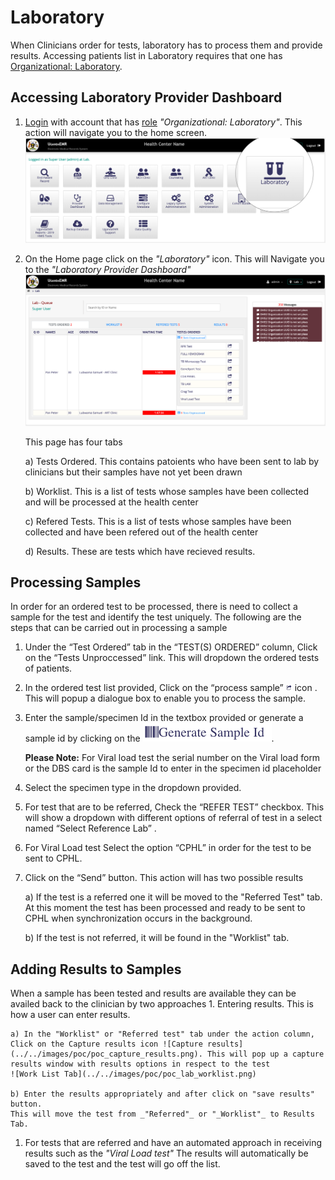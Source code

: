 # Laboratory

When Clinicians order for tests, laboratory has to process them and provide results. Accessing patients list in Laboratory requires that one has [Organizational: Laboratory](https://github.com/METS-Programme/ugandaemr-usermanual/tree/1fbbe0b2801ddccebeb5041ed0f406697a3b1f0a/point-of-care-poc/installation-and-configuration/roles.md).

## Accessing Laboratory Provider Dashboard

1. [Login](https://github.com/METS-Programme/ugandaemr-usermanual/tree/1fbbe0b2801ddccebeb5041ed0f406697a3b1f0a/login.md) with account that has [role](https://github.com/METS-Programme/ugandaemr-usermanual/tree/1fbbe0b2801ddccebeb5041ed0f406697a3b1f0a/point-of-care-poc/installation-and-configuration/roles.md) _"Organizational: Laboratory"_. This action will navigate you to the home screen. ![Home Screen](../../assets/poc_lab_home_page.png)
2. On the Home page click on the _"Laboratory"_ icon. This will Navigate you to the _"Laboratory Provider Dashboard"_ ![Laboratory Provider Dashboard](../../assets/lab_provider_dashboard.png)

   This page has four tabs

   a\) Tests Ordered. This contains patoients who have been sent to lab by clinicians but their samples have not yet been drawn

   b\) Worklist. This is a list of tests whose samples have been collected and will be processed at the health center

   c\) Refered Tests. This is a list of tests whose samples have been collected and have been refered out of the health center

   d\) Results. These are tests which have recieved results.

## Processing Samples

In order for an ordered test to be processed, there is need to collect a sample for the test and identify the test uniquely. The following are the steps that can be carried out in processing a sample

1. Under the “Test Ordered” tab in the “TEST\(S\) ORDERED” column, Click on the “Tests Unproccessed” link. This will dropdown the ordered tests of patients.
2. In the ordered test list provided, Click on the “process sample” ![process Sample icon](../../assets/poc_checkin_icon.png) icon . This will popup a dialogue box to enable you to process the sample.
3. Enter the sample/specimen Id in the textbox provided or generate a sample id by clicking on the ![Generate sample id icon](../../assets/poc_generate_sample_id.png).

   **Please Note:** For Viral load test the serial number on the Viral load form or the DBS card is the sample Id to enter in the specimen id placeholder

4. Select the specimen type in the dropdown provided.
5. For test that are to be referred, Check the “REFER TEST” checkbox. This will show a dropdown with different options of referral of test in a select named “Select Reference Lab” .
6. For Viral Load test Select the option “CPHL” in order for the test to be sent to CPHL.
7. Click on the “Send” button. This action will has two possible results

   a\) If the test is a referred one it will be moved to the "Referred Test" tab. At this moment the test has been processed and ready to be sent to CPHL when synchronization occurs in the background.

   b\) If the test is not referred, it will be found in the "Worklist" tab.

## Adding Results to Samples

When a sample has been tested and results are available they can be availed back to the clinician by two approaches 1. Entering results. This is how a user can enter results.

```text
a) In the "Worklist" or "Referred test" tab under the action column, Click on the Capture results icon ![Capture results](../../images/poc/poc_capture_results.png). This will pop up a capture results window with results options in respect to the test 
![Work List Tab](../../images/poc/poc_lab_worklist.png) 

b) Enter the results appropriately and after click on "save results" button.
This will move the test from _"Referred"_ or "_Worklist"_ to Results Tab.
```

1. For tests that are referred and have an automated approach in receiving results such as the _"Viral Load test"_  The results will automatically be saved to the test and the test will go off the list.

